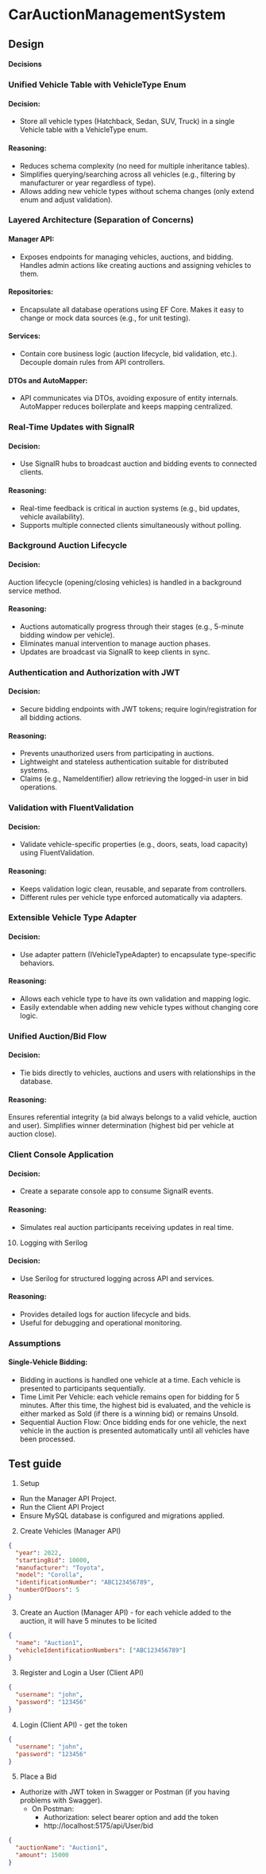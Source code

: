 # CarAuctionManagementSystem

## Design 
#### Decisions
### Unified Vehicle Table with VehicleType Enum
#### Decision:
* Store all vehicle types (Hatchback, Sedan, SUV, Truck) in a single Vehicle table with a VehicleType enum.

#### Reasoning:
* Reduces schema complexity (no need for multiple inheritance tables).
* Simplifies querying/searching across all vehicles (e.g., filtering by manufacturer or year regardless of type).
* Allows adding new vehicle types without schema changes (only extend enum and adjust validation).

### Layered Architecture (Separation of Concerns)
#### Manager API:
* Exposes endpoints for managing vehicles, auctions, and bidding. Handles admin actions like creating auctions and assigning vehicles to them.
#### Repositories:
* Encapsulate all database operations using EF Core. Makes it easy to change or mock data sources (e.g., for unit testing).
#### Services:
* Contain core business logic (auction lifecycle, bid validation, etc.). Decouple domain rules from API controllers.
#### DTOs and AutoMapper:
* API communicates via DTOs, avoiding exposure of entity internals. AutoMapper reduces boilerplate and keeps mapping centralized.

### Real-Time Updates with SignalR
#### Decision:
* Use SignalR hubs to broadcast auction and bidding events to connected clients.

#### Reasoning:

* Real-time feedback is critical in auction systems (e.g., bid updates, vehicle availability).
* Supports multiple connected clients simultaneously without polling.

### Background Auction Lifecycle
#### Decision:
Auction lifecycle (opening/closing vehicles) is handled in a background service method.

#### Reasoning:

* Auctions automatically progress through their stages (e.g., 5-minute bidding window per vehicle).
* Eliminates manual intervention to manage auction phases.
* Updates are broadcast via SignalR to keep clients in sync.

### Authentication and Authorization with JWT
#### Decision:
* Secure bidding endpoints with JWT tokens; require login/registration for all bidding actions.
#### Reasoning:
* Prevents unauthorized users from participating in auctions.
* Lightweight and stateless authentication suitable for distributed systems.
* Claims (e.g., NameIdentifier) allow retrieving the logged-in user in bid operations.

### Validation with FluentValidation
#### Decision:
* Validate vehicle-specific properties (e.g., doors, seats, load capacity) using FluentValidation.
#### Reasoning:
* Keeps validation logic clean, reusable, and separate from controllers.
* Different rules per vehicle type enforced automatically via adapters.

### Extensible Vehicle Type Adapter
#### Decision:
* Use adapter pattern (IVehicleTypeAdapter) to encapsulate type-specific behaviors.

#### Reasoning:
* Allows each vehicle type to have its own validation and mapping logic.
* Easily extendable when adding new vehicle types without changing core logic.

### Unified Auction/Bid Flow
#### Decision:
* Tie bids directly to vehicles, auctions and users with relationships in the database.

#### Reasoning:

Ensures referential integrity (a bid always belongs to a valid vehicle, auction and user).
Simplifies winner determination (highest bid per vehicle at auction close).

### Client Console Application
#### Decision:
* Create a separate console app to consume SignalR events.
#### Reasoning:
* Simulates real auction participants receiving updates in real time.

10. Logging with Serilog
#### Decision:
* Use Serilog for structured logging across API and services.

#### Reasoning:
* Provides detailed logs for auction lifecycle and bids.
* Useful for debugging and operational monitoring.


### Assumptions
#### Single-Vehicle Bidding:

* Bidding in auctions is handled one vehicle at a time. Each vehicle is presented to participants sequentially.
* Time Limit Per Vehicle: each vehicle remains open for bidding for 5 minutes. After this time, the highest bid is evaluated, and the vehicle is either marked as Sold (if there is a winning bid) or remains Unsold.
* Sequential Auction Flow: Once bidding ends for one vehicle, the next vehicle in the auction is presented automatically until all vehicles have been processed.


## Test guide

1. Setup
* Run the Manager API Project.
* Run the Client API Project
* Ensure MySQL database is configured and migrations applied.

2. Create Vehicles (Manager API)

```json
{
  "year": 2022,
  "startingBid": 10000,
  "manufacturer": "Toyota",
  "model": "Corolla",
  "identificationNumber": "ABC123456789",
  "numberOfDoors": 5
}
```

3. Create an Auction (Manager API) - for each vehicle added to the auction, it will have 5 minutes to be licited

```json
{
  "name": "Auction1",
  "vehicleIdentificationNumbers": ["ABC123456789"]
}
```

3. Register and Login a User (Client API)

``` json
{
  "username": "john",
  "password": "123456"
}
```

4. Login (Client API) - get the token

``` json
{
  "username": "john",
  "password": "123456"
}
```

5. Place a Bid

* Authorize with JWT token in Swagger or Postman (if you having problems with Swagger).
    - On Postman:
        * Authorization: select bearer option and add the token
        * http://localhost:5175/api/User/bid

```json
{
  "auctionName": "Auction1",
  "amount": 15000
}
```
